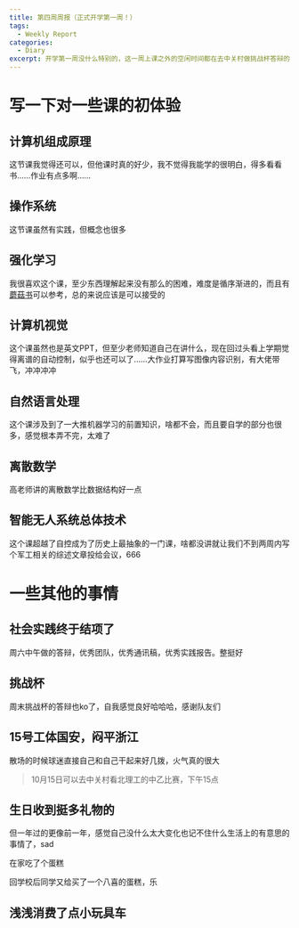```yaml
---
title: 第四周周报（正式开学第一周！）
tags:
  - Weekly Report
categories:
  - Diary
excerpt: 开学第一周没什么特别的，这一周上课之外的空闲时间都在去中关村做挑战杯答辩的ppt，过的还算充实
---
```

# 写一下对一些课的初体验
## 计算机组成原理
这节课我觉得还可以，但他课时真的好少，我不觉得我能学的很明白，得多看看书……作业有点多啊……
## 操作系统
这节课虽然有实践，但概念也很多
## 强化学习
我很喜欢这个课，至少东西理解起来没有那么的困难，难度是循序渐进的，而且有[蘑菇书](https://datawhalechina.github.io/easy-rl/#/)可以参考，总的来说应该是可以接受的
## 计算机视觉
这个课虽然也是英文PPT，但至少老师知道自己在讲什么，现在回过头看上学期觉得离谱的自动控制，似乎也还可以了……大作业打算写图像内容识别，有大佬带飞，冲冲冲冲
## 自然语言处理
这个课涉及到了一大推机器学习的前置知识，啥都不会，而且要自学的部分也很多，感觉根本弄不完，太难了
## 离散数学
高老师讲的离散数学比数据结构好一点
## 智能无人系统总体技术
这个课超越了自控成为了历史上最抽象的一门课，啥都没讲就让我们不到两周内写个军工相关的综述文章投给会议，666

# 一些其他的事情
## 社会实践终于结项了
周六中午做的答辩，优秀团队，优秀通讯稿，优秀实践报告。整挺好

## 挑战杯
周末挑战杯的答辩也ko了，自我感觉良好哈哈哈，感谢队友们

## 15号工体国安，闷平浙江
散场的时候球迷直接自己和自己干起来好几拨，火气真的很大

>10月15日可以去中关村看北理工的中乙比赛，下午15点

## 生日收到挺多礼物的
但一年过的更像前一年，感觉自己没什么太大变化也记不住什么生活上的有意思的事情了，sad

在家吃了个蛋糕

回学校后同学又给买了一个八喜的蛋糕，乐

## 浅浅消费了点小玩具车

